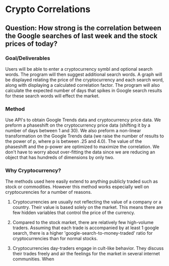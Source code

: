 # Crypto Correlations

## Question: How strong is the correlation between the Google searches of last week and the stock prices of today?

### Goal/Deliverables
Users will be able to enter a cryptocurrency symbl and optional search words. The program will then suggest additional search words. A graph will be displayed relating the price of the cryptocurrency and each search word, along with displaying a calculated correlation factor. The program will also calculate the expected number of days that spikes in Google search results for these search words will effect the market.

### Method

Use API's to obtain Google Trends data and cryptocurrency price data. We preform a phaseshift on the cryptocurrency price data (shifting it by a number of days between 1 and 30). We also preform a non-linear transformation on the Google Trends data (we raise the number of results to the power of p, where p is between .25 and 4.0). 
The value of the phaseshift and the p-power are optimized to maximize the correlation. We don't have to worry about over-fitting the data since we are reducing an object that has hundreds of dimensions by only two.  

### Why Cryptocurrency?
The methods used here easily extend to anything publicly traded such as stock or commodities. However this method works especially well on cryptocurencies for a number of reasons.

1. Cryptocurrencies are usually not reflecting the value of a company or a country. Their value is based solely on the market. This means there are few hidden variables that control the price of the currency.

2. Compared to the stock market, there are relatively few high-volume traders. Assuming that each trade is accompanied by at least 1 google search, there is a higher 'google-search-to-money-traded' ratio for cryptocurrencies than for normal stocks. 

3. Cryptocurrencies day-traders engage in cult-like behavior. They discuss their trades freely and air the feelings for the market in several internet communities. When 

